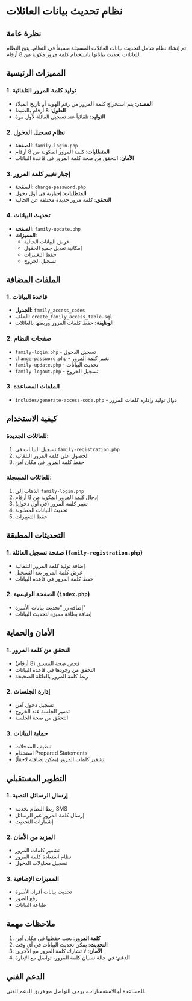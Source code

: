 # نظام تحديث بيانات العائلات

## نظرة عامة
تم إنشاء نظام شامل لتحديث بيانات العائلات المسجلة مسبقاً في النظام. يتيح النظام للعائلات تحديث بياناتها باستخدام كلمة مرور مكونة من 8 أرقام.

## المميزات الرئيسية

### 1. توليد كلمة المرور التلقائية
- **المصدر**: يتم استخراج كلمة المرور من رقم الهوية أو تاريخ الميلاد
- **الطول**: 8 أرقام بالضبط
- **التوليد**: تلقائياً عند تسجيل العائلة لأول مرة

### 2. نظام تسجيل الدخول
- **الصفحة**: `family-login.php`
- **المتطلبات**: كلمة المرور المكونة من 8 أرقام
- **الأمان**: التحقق من صحة كلمة المرور في قاعدة البيانات

### 3. إجبار تغيير كلمة المرور
- **الصفحة**: `change-password.php`
- **المتطلبات**: إجبارية في أول دخول
- **التحقق**: كلمة مرور جديدة مختلفة عن الحالية

### 4. تحديث البيانات
- **الصفحة**: `family-update.php`
- **المميزات**: 
  - عرض البيانات الحالية
  - إمكانية تعديل جميع الحقول
  - حفظ التغييرات
  - تسجيل الخروج

## الملفات المضافة

### 1. قاعدة البيانات
- **الجدول**: `family_access_codes`
- **الملف**: `create_family_access_table.sql`
- **الوظيفة**: حفظ كلمات المرور وربطها بالعائلات

### 2. صفحات النظام
- `family-login.php` - تسجيل الدخول
- `change-password.php` - تغيير كلمة المرور
- `family-update.php` - تحديث البيانات
- `family-logout.php` - تسجيل الخروج

### 3. الملفات المساعدة
- `includes/generate-access-code.php` - دوال توليد وإدارة كلمات المرور

## كيفية الاستخدام

### للعائلات الجديدة:
1. تسجيل البيانات في `family-registration.php`
2. الحصول على كلمة المرور التلقائية
3. حفظ كلمة المرور في مكان آمن

### للعائلات المسجلة:
1. الذهاب إلى `family-login.php`
2. إدخال كلمة المرور المكونة من 8 أرقام
3. تغيير كلمة المرور (في أول دخول)
4. تحديث البيانات المطلوبة
5. حفظ التغييرات

## التحديثات المطبقة

### 1. صفحة تسجيل العائلة (`family-registration.php`)
- إضافة توليد كلمة المرور التلقائية
- عرض كلمة المرور بعد التسجيل
- حفظ كلمة المرور في قاعدة البيانات

### 2. الصفحة الرئيسية (`index.php`)
- إضافة زر "تحديث بيانات الأسرة"
- إضافة بطاقة مميزة لتحديث البيانات

## الأمان والحماية

### 1. التحقق من كلمة المرور
- فحص صحة التنسيق (8 أرقام)
- التحقق من وجودها في قاعدة البيانات
- ربط كلمة المرور بالعائلة الصحيحة

### 2. إدارة الجلسات
- تسجيل دخول آمن
- تدمير الجلسة عند الخروج
- التحقق من صحة الجلسة

### 3. حماية البيانات
- تنظيف المدخلات
- استخدام Prepared Statements
- تشفير كلمات المرور (يمكن إضافته لاحقاً)

## التطوير المستقبلي

### 1. إرسال الرسائل النصية
- ربط النظام بخدمة SMS
- إرسال كلمة المرور عبر الرسائل
- إشعارات التحديث

### 2. المزيد من الأمان
- تشفير كلمات المرور
- نظام استعادة كلمة المرور
- تسجيل محاولات الدخول

### 3. المميزات الإضافية
- تحديث بيانات أفراد الأسرة
- رفع الصور
- طباعة البيانات

## ملاحظات مهمة

1. **كلمة المرور**: يجب حفظها في مكان آمن
2. **التحديث**: يمكن تحديث البيانات في أي وقت
3. **الأمان**: لا تشارك كلمة المرور مع الآخرين
4. **الدعم**: في حالة نسيان كلمة المرور، تواصل مع الإدارة

## الدعم الفني

للمساعدة أو الاستفسارات، يرجى التواصل مع فريق الدعم الفني.
